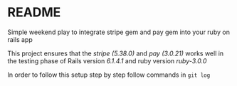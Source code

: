 # README

Simple weekend play to integrate stripe gem and pay gem into your ruby on rails app

This project ensures that the _stripe (5.38.0)_ and _pay (3.0.21)_ works well in the testing phase of Rails version _6.1.4.1_ and ruby version _ruby-3.0.0_

In order to follow this setup step by step follow commands in
```git log```
